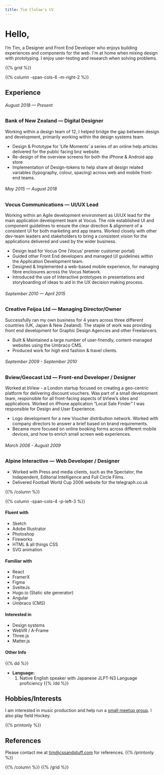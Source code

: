 ```yaml
---
title: Tim Clulow's CV
---
```


# Hello,

I’m Tim, a Designer and Front End Developer who enjoys building experiences and components for the web. I'm at home when mixing design with prototyping. I enjoy user-testing and research when solving problems.

{{% grid %}}

{{% column -span-cols-6 -m-right-2 %}}

## Experience

###### _August 2018 — Present_

### Bank of New Zealand — Digital Designer

Working within a design team of 12, I helped bridge the gap between design and development, primarily working within the design systems team.

- Design & Prototype for ‘Life Moments’ a series of an online help articles delivered for the public facing bnz website.
- Re-design of the overview screens for both the iPhone & Android app store
- Implementation of Design-tokens to help share all design related variables (typography, colour, spacing) across web and mobile front-end teams.

###### _May 2015 — August 2018_

### Vocus Communications — UI/UX Lead

Working within an Agile development environment as UI/UX lead for the main application development team at Vocus. The role established UI and component guidelines to ensure the clear direction & alignment of a consistent UI for both marketing and app teams. Worked closely with other dev-team leaders and stakeholders to bring a consistent vision for the applications delivered and used by the wider business.

- Design lead for Vocus One (Vocus’ premier customer portal)
- Guided other Front End developers and managed UI guidelines within the Application Development team.
- Designed & Implemented a web-based mobile experience, for managing fibre enclosures across the Vocus Network.
- Introduced the use of Interactive prototypes in presentations and storyboarding of ideas to aid in the UX decision making process.

###### _September 2010 — April 2015_

### Creative Feijoa Ltd — Managing Director/Owner

Successfully ran my own business for 4 years across three different countries (UK, Japan & New Zealand). The staple of work was providing front end development for Graphic Design Agencies and other Freelancers.

- Built & Maintained a large number of user-friendly, content-managed websites using the Umbraco CMS.
- Produced work for high end fashion & travel clients.

###### _September 2009 - September 2010_

### Bview/Geocast Ltd — Front-end Developer / Designer

Worked at bView - a London startup focused on creating a geo-centric platform for delivering discount vouchers. Was part of a small development team, responsible for all front-facing aspects of bView’s sites and applications.
Worked on iPhone application “Local Sale Finder” I was responsible for Design and User Experience.

- Logo development for a new Voucher distribution network. Worked with company directors to answer a brief based on brand requirements.
- Became more focused on online booking forms across different mobile devices, and how to enrich small screen web experiences.

###### _March 2006 - August 2009_

### Alpine Interactive — Web Developer / Designer

- Worked with Press and media clients, such as the Spectator, the Independent, Editorial Intelligence and Full Circle Films.
- Delivered Football World Cup 2006 website for the telegraph.co.uk

{{% /column %}}

{{% column -span-cols-4 -p-left-3 %}}

#### Fluent with

- Sketch
- Adobe Illustrator
- Photoshop
- Fireworks
- HTML & all things CSS
- SVG animation

#### Familiar with

- React
- FramerX
- Figma
- SvelteJs
- Hugo.io (Static site generator)
- Angular
- Umbraco (CMS)

#### Interested in

- Design systems
- WebVR / A-Frame
- Three.js
- Matter.js

#### Other Info

{{% dd %}}

- **Language:**
  1. Native English speaker with Japanese JLPT-N3 Language proficiency
     {{% /dd %}}

## Hobbies/Interests

I am interested in music production and help run a [small meetup group](https://www.meetup.com/Music-Production-Geeks/). I also play field Hockey.

{{% printonly %}}

## References

Please contact me at [tim@cssandstuff.com](mailto:tim@cssandstuff.com) for references.
{{% /printonly %}}

{{% /column %}}
{{% /grid %}}
